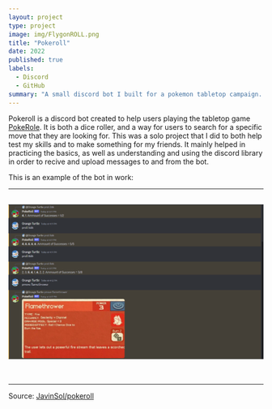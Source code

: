 ```yaml
---
layout: project
type: project
image: img/FlygonROLL.png
title: "Pokeroll"
date: 2022
published: true
labels:
  - Discord
  - GitHub
summary: "A small discord bot I built for a pokemon tabletop campaign. "
---
```


Pokeroll is a discord bot created to help users playing the tabletop game [PokeRole](https://www.pokeroleproject.com/). It is both a dice roller, and a way for users to search for a specific move that they are looking for. 
This was a solo project that I did to both help test my skills and to make something for my friends. It mainly helped in practicing the basics, as well as understanding and using the discord library in order to recive and upload messages to and from the bot.

This is an example of the bot in work:

<hr>

<pre>

<img class="img-fluid" src="../img/Bot_test.png">


</pre>

<hr>

Source: <a href="https://github.com/JavinSol/pokerollBot"><i class="large github icon "></i>JavinSol/pokeroll</a>
